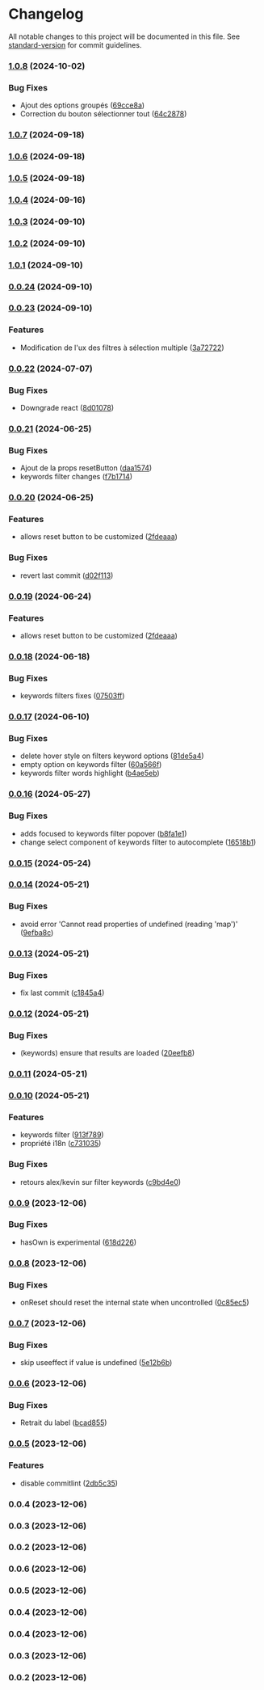 # Changelog

All notable changes to this project will be documented in this file. See [standard-version](https://github.com/conventional-changelog/standard-version) for commit guidelines.

### [1.0.8](https://github.com/9troisquarts/inline-filters/compare/v1.0.7...v1.0.8) (2024-10-02)


### Bug Fixes

* Ajout des options groupés ([69cce8a](https://github.com/9troisquarts/inline-filters/commit/69cce8a588e6e4c1344cc7292de17a681003c1e1))
* Correction du bouton sélectionner tout ([64c2878](https://github.com/9troisquarts/inline-filters/commit/64c2878b46e5667d4ab765d8c1d1d854bf85556a))

### [1.0.7](https://github.com/9troisquarts/inline-filters/compare/v1.0.6...v1.0.7) (2024-09-18)

### [1.0.6](https://github.com/9troisquarts/inline-filters/compare/v1.0.5...v1.0.6) (2024-09-18)

### [1.0.5](https://github.com/9troisquarts/inline-filters/compare/v1.0.4...v1.0.5) (2024-09-18)

### [1.0.4](https://github.com/9troisquarts/inline-filters/compare/v1.0.3...v1.0.4) (2024-09-16)

### [1.0.3](https://github.com/9troisquarts/inline-filters/compare/v1.0.2...v1.0.3) (2024-09-10)

### [1.0.2](https://github.com/9troisquarts/inline-filters/compare/v0.0.24...v1.0.2) (2024-09-10)

### [1.0.1](https://github.com/9troisquarts/inline-filters/compare/v0.0.24...v1.0.1) (2024-09-10)

### [0.0.24](https://github.com/9troisquarts/inline-filters/compare/v0.0.23...v0.0.24) (2024-09-10)

### [0.0.23](https://github.com/9troisquarts/inline-filters/compare/v0.0.22...v0.0.23) (2024-09-10)


### Features

* Modification de l'ux des filtres à sélection multiple ([3a72722](https://github.com/9troisquarts/inline-filters/commit/3a72722159e57cadf43668fe17d9baa0b0084088))

### [0.0.22](https://github.com/9troisquarts/inline-filters/compare/v0.0.21...v0.0.22) (2024-07-07)


### Bug Fixes

* Downgrade react ([8d01078](https://github.com/9troisquarts/inline-filters/commit/8d0107835984080659754c0a3306f2d61565d3ac))

### [0.0.21](https://github.com/9troisquarts/inline-filters/compare/v0.0.20...v0.0.21) (2024-06-25)


### Bug Fixes

* Ajout de la props resetButton ([daa1574](https://github.com/9troisquarts/inline-filters/commit/daa157434a181f3a035d762664c048d0762c51ed))
* keywords filter changes ([f7b1714](https://github.com/9troisquarts/inline-filters/commit/f7b17147d7f2d68ed9a42ff453d59ee508db7dba))

### [0.0.20](https://github.com/9troisquarts/inline-filters/compare/v0.0.18...v0.0.20) (2024-06-25)


### Features

* allows reset button to be customized ([2fdeaaa](https://github.com/9troisquarts/inline-filters/commit/2fdeaaace4f6da0f9319cbb84cd3222e1c9acf65))


### Bug Fixes

* revert last commit ([d02f113](https://github.com/9troisquarts/inline-filters/commit/d02f113850d8d202b38ee30f0057d63cb89a8d50))

### [0.0.19](https://github.com/9troisquarts/inline-filters/compare/v0.0.18...v0.0.19) (2024-06-24)


### Features

* allows reset button to be customized ([2fdeaaa](https://github.com/9troisquarts/inline-filters/commit/2fdeaaace4f6da0f9319cbb84cd3222e1c9acf65))

### [0.0.18](https://github.com/9troisquarts/inline-filters/compare/v0.0.17...v0.0.18) (2024-06-18)


### Bug Fixes

* keywords filters fixes ([07503ff](https://github.com/9troisquarts/inline-filters/commit/07503ff0f50548d660ba0f5b3501f1552dcf7946))

### [0.0.17](https://github.com/9troisquarts/inline-filters/compare/v0.0.16...v0.0.17) (2024-06-10)


### Bug Fixes

* delete hover style on filters keyword options ([81de5a4](https://github.com/9troisquarts/inline-filters/commit/81de5a40d4ea85450541e0f07a17a73d5dfad7d4))
* empty option on keywords filter ([60a566f](https://github.com/9troisquarts/inline-filters/commit/60a566fa7f94932de0ee38d5b41ba3ccc12ca4d7))
* keywords filter words highlight ([b4ae5eb](https://github.com/9troisquarts/inline-filters/commit/b4ae5eb45daa37f060b07debdc6a477c98bf7541))

### [0.0.16](https://github.com/9troisquarts/inline-filters/compare/v0.0.15...v0.0.16) (2024-05-27)


### Bug Fixes

* adds focused to keywords filter popover ([b8fa1e1](https://github.com/9troisquarts/inline-filters/commit/b8fa1e1c1b3e2700ae2eeac6b08b837342c17afc))
* change select component of keywords filter to autocomplete ([16518b1](https://github.com/9troisquarts/inline-filters/commit/16518b110a34745ce61eb71d463bbf3e2dee38fe))

### [0.0.15](https://github.com/9troisquarts/inline-filters/compare/v0.0.14...v0.0.15) (2024-05-24)

### [0.0.14](https://github.com/9troisquarts/inline-filters/compare/v0.0.13...v0.0.14) (2024-05-21)


### Bug Fixes

* avoid error 'Cannot read properties of undefined (reading 'map')' ([9efba8c](https://github.com/9troisquarts/inline-filters/commit/9efba8ca8a8d165bc8cb776b6e478d246443a175))

### [0.0.13](https://github.com/9troisquarts/inline-filters/compare/v0.0.12...v0.0.13) (2024-05-21)


### Bug Fixes

* fix last commit ([c1845a4](https://github.com/9troisquarts/inline-filters/commit/c1845a48cd7e38893ccb68285d1b9e8c06aa118e))

### [0.0.12](https://github.com/9troisquarts/inline-filters/compare/v0.0.11...v0.0.12) (2024-05-21)


### Bug Fixes

* (keywords) ensure that results are loaded ([20eefb8](https://github.com/9troisquarts/inline-filters/commit/20eefb84c8698b35741258ffcd5a157bc27d29a8))

### [0.0.11](https://github.com/9troisquarts/inline-filters/compare/v0.0.10...v0.0.11) (2024-05-21)

### [0.0.10](https://github.com/9troisquarts/inline-filters/compare/v0.0.9...v0.0.10) (2024-05-21)


### Features

* keywords filter ([913f789](https://github.com/9troisquarts/inline-filters/commit/913f789e631879d4ecb8afbca9dd829083d1e9c8))
* propriété i18n ([c731035](https://github.com/9troisquarts/inline-filters/commit/c7310359f4e2e2cb4516a746af085421b3f15894))


### Bug Fixes

* retours alex/kevin sur filter keywords ([c9bd4e0](https://github.com/9troisquarts/inline-filters/commit/c9bd4e08de88a0c3d2e095e762fab49a444eb2f5))

### [0.0.9](https://github.com/9troisquarts/inline-filters/compare/v0.0.8...v0.0.9) (2023-12-06)


### Bug Fixes

* hasOwn is experimental ([618d226](https://github.com/9troisquarts/inline-filters/commit/618d2267211f3b3bd12ca912200176ef77a50c7d))

### [0.0.8](https://github.com/9troisquarts/inline-filters/compare/v0.0.7...v0.0.8) (2023-12-06)


### Bug Fixes

* onReset should reset the internal state when uncontrolled ([0c85ec5](https://github.com/9troisquarts/inline-filters/commit/0c85ec5c34d909df537b93207c94850771cac66e))

### [0.0.7](https://github.com/9troisquarts/inline-filters/compare/v0.0.6...v0.0.7) (2023-12-06)


### Bug Fixes

* skip useeffect if value is undefined ([5e12b6b](https://github.com/9troisquarts/inline-filters/commit/5e12b6b5153df6376bb3d5ff7d119a6753d983a0))

### [0.0.6](https://github.com/9troisquarts/inline-filters/compare/v0.0.5...v0.0.6) (2023-12-06)


### Bug Fixes

* Retrait du label ([bcad855](https://github.com/9troisquarts/inline-filters/commit/bcad855a0c62f50f04d21e76f0ff94274f3c38a3))

### [0.0.5](https://github.com/9troisquarts/inline-filters/compare/v0.0.4...v0.0.5) (2023-12-06)


### Features

* disable commitlint ([2db5c35](https://github.com/9troisquarts/inline-filters/commit/2db5c35ec0a7ff7ddabc73e6577cc2410e624dfb))

### 0.0.4 (2023-12-06)

### 0.0.3 (2023-12-06)

### 0.0.2 (2023-12-06)

### 0.0.6 (2023-12-06)

### 0.0.5 (2023-12-06)

### 0.0.4 (2023-12-06)

### 0.0.4 (2023-12-06)

### 0.0.3 (2023-12-06)

### 0.0.2 (2023-12-06)
